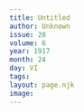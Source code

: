 ```yaml
---
title: Untitled
author: Unknown
issue: 20
volume: 6
year: 1917
month: 24
day: VI
tags:
layout: page.njk
image:
---
```

